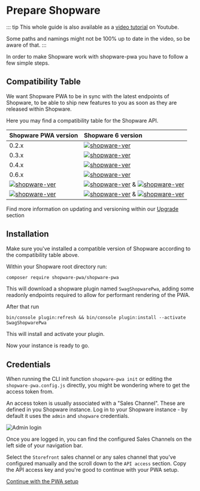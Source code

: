 # Prepare Shopware

::: tip
This whole guide is also available as a [video tutorial](https://www.youtube.com/watch?v=--jUufVubyE) on Youtube.

Some paths and namings might not be 100% up to date in the video, so be aware of that.
:::

In order to make Shopware work with shopware-pwa you have to follow a few simple steps.

## Compatibility Table

We want Shopware PWA to be in sync with the latest endpoints of Shopware, to be able to ship new features to you as soon as they are released within Shopware.

Here you may find a compatibility table for the Shopware API.

| Shopware PWA version                                                                                                                          | Shopware 6 version                                                                                                                                                                                                                                                     |
| :-------------------------------------------------------------------------------------------------------------------------------------------- | :--------------------------------------------------------------------------------------------------------------------------------------------------------------------------------------------------------------------------------------------------------------------- |
| 0.2.x                                                                                                                                         | [![shopware-ver](https://img.shields.io/badge/version-6.2.3-red)](https://github.com/shopware/platform/releases/tag/v6.2.3)                                                                                                                                            |
| 0.3.x                                                                                                                                         | [![shopware-ver](https://img.shields.io/badge/version-6.3.0.1-green)](https://github.com/shopware/platform/releases/tag/v6.3.0.1)                                                                                                                                      |
| 0.4.x                                                                                                                                         | [![shopware-ver](https://img.shields.io/badge/version-6.3.0.1-green)](https://github.com/shopware/platform/releases/tag/v6.3.0.1)                                                                                                                                      |
| 0.6.x                                                                                                                                         | [![shopware-ver](https://img.shields.io/badge/version-6.3.2.1-green)](https://github.com/shopware/platform/releases/tag/v6.3.2.1)                                                                                                                                      |
| [![shopware-ver](https://img.shields.io/badge/shopware–pwa-0.8.2-green)](https://github.com/vuestorefront/shopware-pwa/releases/tag/v0.8.2)   | [![shopware-ver](https://img.shields.io/badge/Shopware-6.3-green)](https://github.com/shopware/platform/releases/tag/v6.4) & [![shopware-ver](https://img.shields.io/badge/PWA%20plugin-0.2.1-green)](https://github.com/elkmod/SwagShopwarePwa/releases/tag/v0.2.1)   |
| [![shopware-ver](https://img.shields.io/badge/shopware–pwa-0.10.x-green)](https://github.com/vuestorefront/shopware-pwa/releases/tag/v0.10.0) | [![shopware-ver](https://img.shields.io/badge/Shopware-6.4.x-green)](https://github.com/shopware/platform/releases/tag/v6.4) & [![shopware-ver](https://img.shields.io/badge/PWA%20plugin-0.3.x-green)](https://github.com/elkmod/SwagShopwarePwa/releases/tag/v0.3.0) |

Find more information on updating and versioning within our [Upgrade](/landing/operations/migrations) section

## Installation

Make sure you've installed a compatible version of Shopware according to the compatibility table above.

Within your Shopware root directory run:

```bash
composer require shopware-pwa/shopware-pwa
```

This will download a shopware plugin named `SwagShopwarePwa`, adding some readonly endpoints required to allow for performant rendering of the PWA.

After that run

```
bin/console plugin:refresh && bin/console plugin:install --activate SwagShopwarePwa
```

This will install and activate your plugin.

Now your instance is ready to go.

## Credentials

When running the CLI init function `shopware-pwa init` or editing the `shopware-pwa.config.js` directly, you might be wondering where to get the access token from.

An access token is usually associated with a "Sales Channel". These are defined in you Shopware instance. Log in to your Shopware instance - by default it uses the `admin` and `shopware` credentials.

![Admin login](./../assets/admin_panel.png)

Once you are logged in, you can find the configured Sales Channels on the left side of your navigation bar.

Select the `Storefront` sales channel or any sales channel that you've configured manually and the scroll down to the `API access` section. Copy the API access key and you're good to continue with your PWA setup.

[Continue with the PWA setup](/landing/getting-started#usage)
